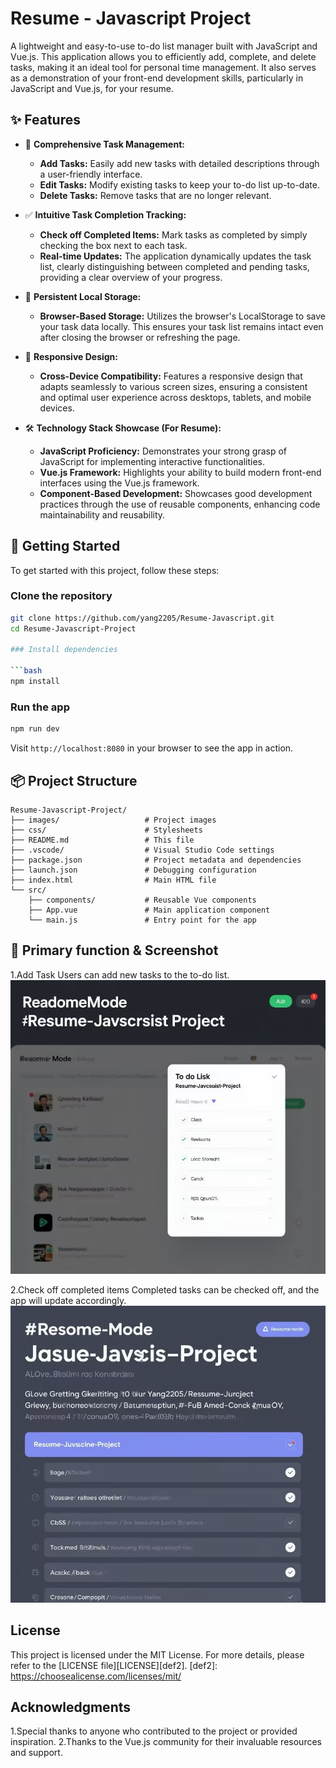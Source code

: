 # Resume - Javascript Project

<!-- Project Description & Overview - Authored by 杨慧萍 -->
A lightweight and easy-to-use to-do list manager built with JavaScript and Vue.js. This application allows you to efficiently add, complete, and delete tasks, making it an ideal tool for personal time management. It also serves as a demonstration of your front-end development skills, particularly in JavaScript and Vue.js, for your resume.

## ✨ Features

<!-- Features Section - Authored by 杨慧萍 -->
- 📝 **Comprehensive Task Management:**
  - **Add Tasks:** Easily add new tasks with detailed descriptions through a user-friendly interface.
  - **Edit Tasks:** Modify existing tasks to keep your to-do list up-to-date.
  - **Delete Tasks:** Remove tasks that are no longer relevant.

- ✅ **Intuitive Task Completion Tracking:**
  - **Check off Completed Items:** Mark tasks as completed by simply checking the box next to each task.
  - **Real-time Updates:** The application dynamically updates the task list, clearly distinguishing between completed and pending tasks, providing a clear overview of your progress.

- 💾 **Persistent Local Storage:**
  - **Browser-Based Storage:** Utilizes the browser's LocalStorage to save your task data locally. This ensures your task list remains intact even after closing the browser or refreshing the page.

- 🎨 **Responsive Design:**
  - **Cross-Device Compatibility:** Features a responsive design that adapts seamlessly to various screen sizes, ensuring a consistent and optimal user experience across desktops, tablets, and mobile devices.

- 🛠️ **Technology Stack Showcase (For Resume):**
  - **JavaScript Proficiency:** Demonstrates your strong grasp of JavaScript for implementing interactive functionalities.
  - **Vue.js Framework:** Highlights your ability to build modern front-end interfaces using the Vue.js framework.
  - **Component-Based Development:** Showcases good development practices through the use of reusable components, enhancing code maintainability and reusability.

## 🚀 Getting Started

<!-- Getting Started Section - Authored by 杨慧萍 -->
To get started with this project, follow these steps:

### Clone the repository

```bash
git clone https://github.com/yang2205/Resume-Javascript.git
cd Resume-Javascript-Project

### Install dependencies

```bash
npm install
```

### Run the app

```bash
npm run dev
```

Visit `http://localhost:8080` in your browser to see the app in action.

## 📦 Project Structure
<!-- Features Section - Authored by 杨慧萍 -->
```
Resume-Javascript-Project/
├── images/                   # Project images
├── css/                      # Stylesheets
├── README.md                 # This file
├── .vscode/                  # Visual Studio Code settings
├── package.json              # Project metadata and dependencies
├── launch.json               # Debugging configuration
├── index.html                # Main HTML file
└── src/
    ├── components/           # Reusable Vue components
    ├── App.vue               # Main application component
    └── main.js               # Entry point for the app
```

## 📮 Primary function & Screenshot
<!-- Features Section - Authored by 杨慧萍 -->
1.Add Task
Users can add new tasks to the to-do list.
![任务添加功能截图](images/screenshot_add_task.jpg)


2.Check off completed items
Completed tasks can be checked off, and the app will update accordingly.
![检查已完成任务截图](images/screenshot_check_task.jpg)

## License

<!-- License Section - Authored by 杨慧萍 -->
This project is licensed under the MIT License. For more details, please refer to the [LICENSE file][LICENSE][def2].
[def2]: https://choosealicense.com/licenses/mit/

## Acknowledgments
1.Special thanks to anyone who contributed to the project or provided inspiration.
2.Thanks to the Vue.js community for their invaluable resources and support.

